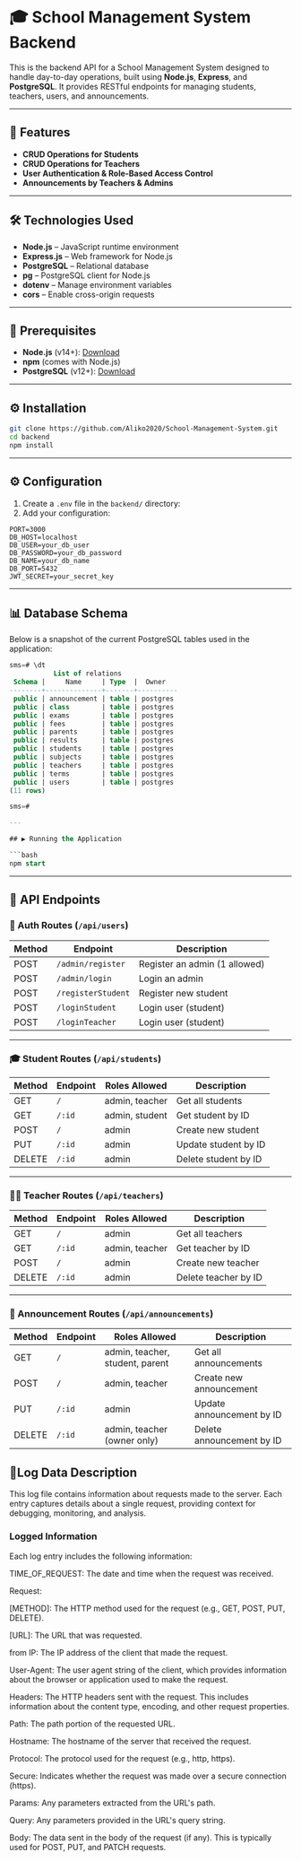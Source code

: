 # 🎓 School Management System Backend

This is the backend API for a School Management System designed to handle day-to-day operations, built using **Node.js**, **Express**, and **PostgreSQL**. It provides RESTful endpoints for managing students, teachers, users, and announcements.

---

## 🚀 Features

- **CRUD Operations for Students**
- **CRUD Operations for Teachers**
- **User Authentication & Role-Based Access Control**
- **Announcements by Teachers & Admins**

---

## 🛠 Technologies Used

- **Node.js** – JavaScript runtime environment
- **Express.js** – Web framework for Node.js
- **PostgreSQL** – Relational database
- **pg** – PostgreSQL client for Node.js
- **dotenv** – Manage environment variables
- **cors** – Enable cross-origin requests

---

## 🧰 Prerequisites

- **Node.js** (v14+): [Download](https://nodejs.org/)
- **npm** (comes with Node.js)
- **PostgreSQL** (v12+): [Download](https://www.postgresql.org/download/)

---

## ⚙️ Installation

```bash
git clone https://github.com/Aliko2020/School-Management-System.git
cd backend
npm install
```

---

## ⚙️ Configuration

1. Create a `.env` file in the `backend/` directory:
2. Add your configuration:

```env
PORT=3000
DB_HOST=localhost
DB_USER=your_db_user
DB_PASSWORD=your_db_password
DB_NAME=your_db_name
DB_PORT=5432
JWT_SECRET=your_secret_key
```

---

## 📊 Database Schema

Below is a snapshot of the current PostgreSQL tables used in the application:

```sql
sms=# \dt
           List of relations
 Schema |     Name     | Type  |  Owner
--------+--------------+-------+----------
 public | announcement | table | postgres
 public | class        | table | postgres
 public | exams        | table | postgres
 public | fees         | table | postgres
 public | parents      | table | postgres
 public | results      | table | postgres
 public | students     | table | postgres
 public | subjects     | table | postgres
 public | teachers     | table | postgres
 public | terms        | table | postgres
 public | users        | table | postgres
(11 rows)

sms=# 

---

## ▶️ Running the Application

```bash
npm start
```

---

## 📘 API Endpoints

### 🔐 Auth Routes (`/api/users`)

| Method | Endpoint           | Description                      |
|--------|--------------      |----------------------------------|
| POST   | `/admin/register`  | Register an admin (1 allowed)    |
| POST   | `/admin/login`     | Login an admin                   |
| POST   | `/registerStudent` | Register new student             |
| POST   | `/loginStudent`    | Login user (student)             |
| POST   | `/loginTeacher`    | Login user (student)             |

---

### 🎓 Student Routes (`/api/students`)

| Method | Endpoint     | Roles Allowed        | Description             |
|--------|--------------|----------------------|-------------------------|
| GET    | `/`          | admin, teacher        | Get all students        |
| GET    | `/:id`       | admin, student        | Get student by ID       |
| POST   | `/`          | admin                 | Create new student      |
| PUT    | `/:id`       | admin                 | Update student by ID    |
| DELETE | `/:id`       | admin                 | Delete student by ID    |

---

### 👨‍🏫 Teacher Routes (`/api/teachers`)

| Method | Endpoint     | Roles Allowed        | Description             |
|--------|--------------|----------------------|-------------------------|
| GET    | `/`          | admin                 | Get all teachers        |
| GET    | `/:id`       | admin, teacher        | Get teacher by ID       |
| POST   | `/`          | admin                 | Create new teacher      |
| DELETE | `/:id`       | admin                 | Delete teacher by ID    |

---

### 📢 Announcement Routes (`/api/announcements`)

| Method | Endpoint     | Roles Allowed                | Description                     |
|--------|--------------|------------------------------|---------------------------------|
| GET    | `/`          | admin, teacher, student, parent | Get all announcements       |
| POST   | `/`          | admin, teacher                | Create new announcement        |
| PUT    | `/:id`       | admin                         | Update announcement by ID      |
| DELETE | `/:id`       | admin, teacher (owner only)   | Delete announcement by ID      |


## 📑Log Data Description
This log file contains information about requests made to the server. Each entry captures details about a single request, providing context for debugging, monitoring, and analysis.

### Logged Information
Each log entry includes the following information:

TIME_OF_REQUEST:  The date and time when the request was received.

Request:

[METHOD]: The HTTP method used for the request (e.g., GET, POST, PUT, DELETE).

[URL]: The URL that was requested.

from IP: The IP address of the client that made the request.

User-Agent: The user agent string of the client, which provides information about the browser or application used to make the request.

Headers:  The HTTP headers sent with the request.  This includes information about the content type, encoding, and other request properties.

Path: The path portion of the requested URL.

Hostname: The hostname of the server that received the request.

Protocol:  The protocol used for the request (e.g., http, https).

Secure:  Indicates whether the request was made over a secure connection (https).

Params:  Any parameters extracted from the URL's path.

Query:  Any parameters provided in the URL's query string.

Body:  The data sent in the body of the request (if any).  This is typically used for POST, PUT, and PATCH requests.

